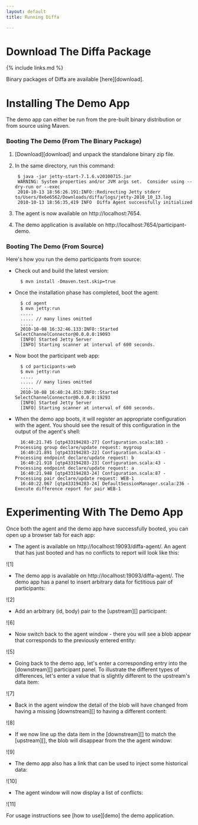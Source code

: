 ```yaml
---
layout: default
title: Running Diffa

---
```


# Download The Diffa Package

{% include links.md %}

Binary packages of Diffa are available [here][download].

# Installing The Demo App

The demo app can either be run from the pre-built binary distribution or from source using Maven.

### Booting The Demo (From The Binary Package)

1. [Download][download] and unpack the standalone binary zip file.
2. In the same directory, run this command:

        $ java -jar jetty-start-7.1.6.v20100715.jar
        WARNING: System properties and/or JVM args set.  Consider using --dry-run or --exec
        2010-10-13 18:56:26.191:INFO::Redirecting Jetty stderr to/Users/0x6e6562/Downloads/diffa/logs/jetty-2010_10_13.log
        2010-10-13 18:56:35,419 INFO  Diffa Agent successfully initialized

3. The agent is now available on http://localhost:7654.
4. The demo application is available on http://localhost:7654/participant-demo.

### Booting The Demo (From Source)

Here's how you run the demo participants from source:

* Check out and build the latest version:

		$ mvn install -Dmaven.test.skip=true

* Once the installation phase has completed, boot the agent:

		$ cd agent
		$ mvn jetty:run
		.....
		..... // many lines omitted
		.....	
		2010-10-08 16:32:46.133:INFO::Started SelectChannelConnector@0.0.0.0:19093
		[INFO] Started Jetty Server
		[INFO] Starting scanner at interval of 600 seconds.

* Now boot the participant web app:

		$ cd participants-web
		$ mvn jetty:run
		.....
		..... // many lines omitted
		.....
		2010-10-08 16:40:24.853:INFO::Started SelectChannelConnector@0.0.0.0:19293
		[INFO] Started Jetty Server
		[INFO] Starting scanner at interval of 600 seconds.

      
* When the demo app boots, it will register an appropriate configuration with the agent. You should see the result of this configuration in the output of the agent's shell:

		16:40:21.745 [qtp433194283-27] Configuration.scala:103 - Processing group declare/update request: mygroup
		16:40:21.891 [qtp433194283-22] Configuration.scala:43 - Processing endpoint declare/update request: b
		16:40:21.918 [qtp433194283-23] Configuration.scala:43 - Processing endpoint declare/update request: a
		16:40:21.948 [qtp433194283-24] Configuration.scala:87 - Processing pair declare/update request: WEB-1
		16:40:22.067 [qtp433194283-24] DefaultSessionManager.scala:236 - Execute difference report for pair WEB-1
	
# Experimenting With The Demo App 	
		
Once both the agent and the demo app have successfully booted, you can open up a browser tab for each app:

* The agent is available on http://localhost:19093/diffa-agent/. An agent that has just booted and has no conflicts to report will look like this:

![1]

* The demo app is available on http://localhost:19093/diffa-agent/. The demo app has a panel to insert arbitrary data for fictitious pair of participants:

![2]


* Add an arbitrary (id, body) pair to the [upstream][] participant:

![6]

* Now switch back to the agent window - there you will see a blob appear that corresponds to the previously entered entity:

![5]

* Going back to the demo app, let's enter a corresponding entry into the [downstream][] participant panel. To illustrate the different types of differences, let's enter a value that is slightly different to the upstream's data item:

![7]

* Back in the agent window the detail of the blob will have changed from having a missing [downstream][] to having a different content:

![8]

* If we now line up the data item in the [downstream][] to match the [upstream][], the blob will disappear from the the agent window:

![9]

* The demo app also has a link that can be used to inject some historical data:

![10]

* The agent window will now display a list of conflicts: 

![11]

For usage instructions see [how to use][demo] the demo application.

